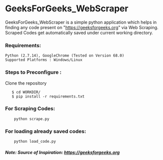 # GeeksForGeeks_WebScraper

GeeksForGeeks_WebScraper is a simple python application which helps in finding any code present on "https://geeksforgeeks.org" via Web Scraping.
Scraped Codes get automatically saved under current working directory.

### Requirements: 
    Python (2.7.14), GoogleChrome (Tested on Version 68.0)
    Supported Platforms : Windows/Linux
    
### Steps to Preconfigure :

Clone the repository
```
   $ cd WORKDIR/
   $ pip install -r requirements.txt
```
### For Scraping Codes:
```
    python scrape.py
```
### For loading already saved codes:
```
    python load_code.py
``` 
##### Note: Source of Inspiration: https://geeksforgeeks.org
